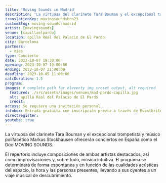 ```yaml
---
title: 'Moving Sounds in Madrid'
description: 'La virtuosa del clarinete Tara Bouman y el excepcional trompetista y músico polifacético Markus Stockhausen ofrecerán conciertos en España como el Dúo MOVING SOUNDS'
translationKey: movingsoundsbcn23
customSlug: moving-sounds-madrid
artist: [movingsounds]
venue: [capillaelpardo]
location: apilla Real del Palacio de El Pardo
city: Barcelona
partners:
  - mies
type: Concierto
date: 2023-10-07 19:30:00
opening: 2023-10-07 19:00:00
ending: 2023-10-07 21:00:00
deadline: 2023-10-05 11:00:00
calcDuration: 1.5
program:
images: # complete path for eleventy img srcset output, alt required
  featured: ./src/assets/images/venues/mad-pardo-capilla.jpg
  alt: apilla Real del Palacio de El Pardo
  credit:
access: Se requiere una invitación personal
infobox: Entrada gratuita con inscripción previa a través de Eventbrite.
directregister:
youtube: true
---
```


La virtuosa del clarinete Tara Bouman y el excepcional trompetista y músico polifacético Markus Stockhausen ofrecerán conciertos en España como el Dúo MOVING SOUNDS.

El repertorio incluye composiciones de ambos artistas destacados, así como improvisaciones y, sobre todo, música intuitiva. El programa se determinará de forma espontánea y en función de las cualidades acústicas del espacio, la hora y las personas presentes, llevando a sus oyentes a un viaje musical de descubrimiento.
